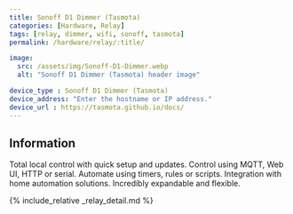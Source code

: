 ```yaml
---
title: Sonoff D1 Dimmer (Tasmota)
categories: [Hardware, Relay]
tags: [relay, dimmer, wifi, sonoff, tasmota]
permalink: /hardware/relay/:title/

image:
  src: /assets/img/Sonoff-D1-Dimmer.webp
  alt: "Sonoff D1 Dimmer (Tasmota) header image"

device_type : Sonoff D1 Dimmer (Tasmota)
device_address: "Enter the hostname or IP address."
device_url : https://tasmota.github.io/docs/
---
```


## Information
Total local control with quick setup and updates. Control using MQTT, Web UI, HTTP or serial. Automate using timers, rules or scripts. Integration with home automation solutions. Incredibly expandable and flexible.

{% include_relative _relay_detail.md %}
